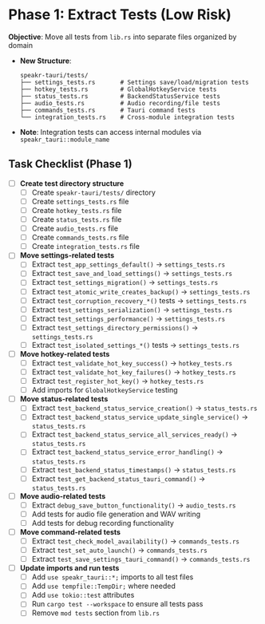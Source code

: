# Phase 1: Extract Tests (Low Risk)

**Objective**: Move all tests from `lib.rs` into separate files organized by domain

- **New Structure**:

  ```text
  speakr-tauri/tests/
  ├── settings_tests.rs       # Settings save/load/migration tests
  ├── hotkey_tests.rs         # GlobalHotkeyService tests
  ├── status_tests.rs         # BackendStatusService tests
  ├── audio_tests.rs          # Audio recording/file tests
  ├── commands_tests.rs       # Tauri command tests
  └── integration_tests.rs    # Cross-module integration tests
  ```

- **Note**: Integration tests can access internal modules via `speakr_tauri::module_name`

## Task Checklist (Phase 1)

- [ ] **Create test directory structure**
  - [ ] Create `speakr-tauri/tests/` directory
  - [ ] Create `settings_tests.rs` file
  - [ ] Create `hotkey_tests.rs` file
  - [ ] Create `status_tests.rs` file
  - [ ] Create `audio_tests.rs` file
  - [ ] Create `commands_tests.rs` file
  - [ ] Create `integration_tests.rs` file

- [ ] **Move settings-related tests**
  - [ ] Extract `test_app_settings_default()` → `settings_tests.rs`
  - [ ] Extract `test_save_and_load_settings()` → `settings_tests.rs`
  - [ ] Extract `test_settings_migration()` → `settings_tests.rs`
  - [ ] Extract `test_atomic_write_creates_backup()` → `settings_tests.rs`
  - [ ] Extract `test_corruption_recovery_*()` tests → `settings_tests.rs`
  - [ ] Extract `test_settings_serialization()` → `settings_tests.rs`
  - [ ] Extract `test_settings_performance()` → `settings_tests.rs`
  - [ ] Extract `test_settings_directory_permissions()` → `settings_tests.rs`
  - [ ] Extract `test_isolated_settings_*()` tests → `settings_tests.rs`

- [ ] **Move hotkey-related tests**
  - [ ] Extract `test_validate_hot_key_success()` → `hotkey_tests.rs`
  - [ ] Extract `test_validate_hot_key_failures()` → `hotkey_tests.rs`
  - [ ] Extract `test_register_hot_key()` → `hotkey_tests.rs`
  - [ ] Add imports for `GlobalHotkeyService` testing

- [ ] **Move status-related tests**
  - [ ] Extract `test_backend_status_service_creation()` → `status_tests.rs`
  - [ ] Extract `test_backend_status_service_update_single_service()` → `status_tests.rs`
  - [ ] Extract `test_backend_status_service_all_services_ready()` → `status_tests.rs`
  - [ ] Extract `test_backend_status_service_error_handling()` → `status_tests.rs`
  - [ ] Extract `test_backend_status_timestamps()` → `status_tests.rs`
  - [ ] Extract `test_get_backend_status_tauri_command()` → `status_tests.rs`

- [ ] **Move audio-related tests**
  - [ ] Extract `debug_save_button_functionality()` → `audio_tests.rs`
  - [ ] Add tests for audio file generation and WAV writing
  - [ ] Add tests for debug recording functionality

- [ ] **Move command-related tests**
  - [ ] Extract `test_check_model_availability()` → `commands_tests.rs`
  - [ ] Extract `test_set_auto_launch()` → `commands_tests.rs`
  - [ ] Extract `test_save_settings_tauri_command()` → `commands_tests.rs`

- [ ] **Update imports and run tests**
  - [ ] Add `use speakr_tauri::*;` imports to all test files
  - [ ] Add `use tempfile::TempDir;` where needed
  - [ ] Add `use tokio::test` attributes
  - [ ] Run `cargo test --workspace` to ensure all tests pass
  - [ ] Remove `mod tests` section from `lib.rs`
